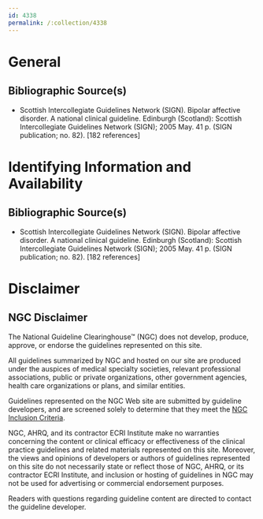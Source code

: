 ```yaml
---
id: 4338
permalink: /:collection/4338
---
```


# General

## Bibliographic Source(s)

- Scottish Intercollegiate Guidelines Network (SIGN). Bipolar affective disorder. A national clinical guideline. Edinburgh (Scotland): Scottish Intercollegiate Guidelines Network (SIGN); 2005 May. 41 p. (SIGN publication; no. 82). [182 references]

# Identifying Information and Availability

## Bibliographic Source(s)

- Scottish Intercollegiate Guidelines Network (SIGN). Bipolar affective disorder. A national clinical guideline. Edinburgh (Scotland): Scottish Intercollegiate Guidelines Network (SIGN); 2005 May. 41 p. (SIGN publication; no. 82). [182 references]

# Disclaimer

## NGC Disclaimer

The National Guideline Clearinghouse™ (NGC) does not develop, produce, approve, or endorse the guidelines represented on this site.

All guidelines summarized by NGC and hosted on our site are produced under the auspices of medical specialty societies, relevant professional associations, public or private organizations, other government agencies, health care organizations or plans, and similar entities.

Guidelines represented on the NGC Web site are submitted by guideline developers, and are screened solely to determine that they meet the [NGC Inclusion Criteria](/help-and-about/summaries/inclusion-criteria).

NGC, AHRQ, and its contractor ECRI Institute make no warranties concerning the content or clinical efficacy or effectiveness of the clinical practice guidelines and related materials represented on this site. Moreover, the views and opinions of developers or authors of guidelines represented on this site do not necessarily state or reflect those of NGC, AHRQ, or its contractor ECRI Institute, and inclusion or hosting of guidelines in NGC may not be used for advertising or commercial endorsement purposes.

Readers with questions regarding guideline content are directed to contact the guideline developer.

